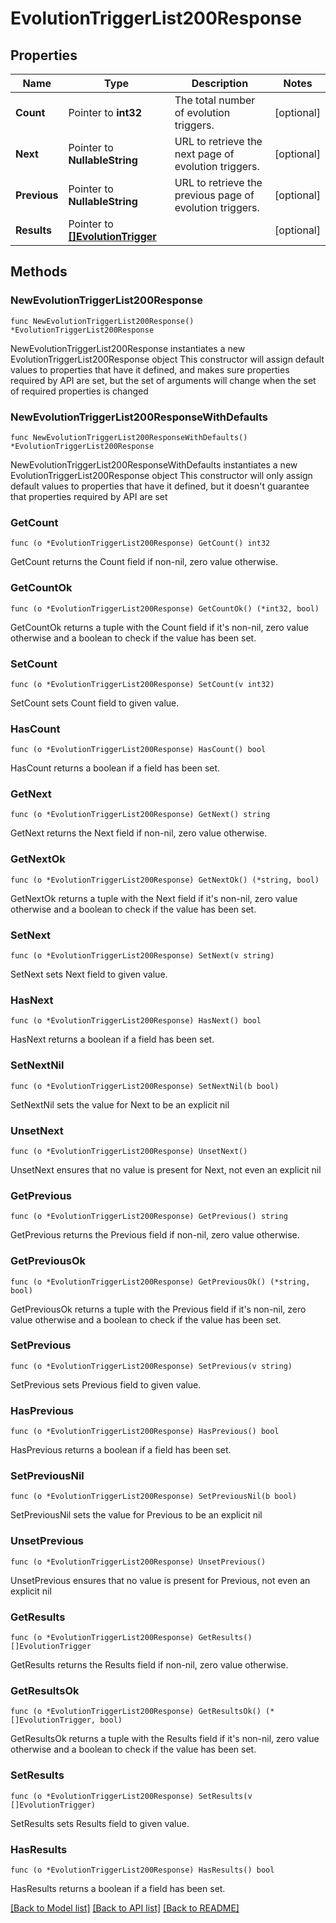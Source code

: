 # EvolutionTriggerList200Response

## Properties

Name | Type | Description | Notes
------------ | ------------- | ------------- | -------------
**Count** | Pointer to **int32** | The total number of evolution triggers. | [optional] 
**Next** | Pointer to **NullableString** | URL to retrieve the next page of evolution triggers. | [optional] 
**Previous** | Pointer to **NullableString** | URL to retrieve the previous page of evolution triggers. | [optional] 
**Results** | Pointer to [**[]EvolutionTrigger**](EvolutionTrigger.md) |  | [optional] 

## Methods

### NewEvolutionTriggerList200Response

`func NewEvolutionTriggerList200Response() *EvolutionTriggerList200Response`

NewEvolutionTriggerList200Response instantiates a new EvolutionTriggerList200Response object
This constructor will assign default values to properties that have it defined,
and makes sure properties required by API are set, but the set of arguments
will change when the set of required properties is changed

### NewEvolutionTriggerList200ResponseWithDefaults

`func NewEvolutionTriggerList200ResponseWithDefaults() *EvolutionTriggerList200Response`

NewEvolutionTriggerList200ResponseWithDefaults instantiates a new EvolutionTriggerList200Response object
This constructor will only assign default values to properties that have it defined,
but it doesn't guarantee that properties required by API are set

### GetCount

`func (o *EvolutionTriggerList200Response) GetCount() int32`

GetCount returns the Count field if non-nil, zero value otherwise.

### GetCountOk

`func (o *EvolutionTriggerList200Response) GetCountOk() (*int32, bool)`

GetCountOk returns a tuple with the Count field if it's non-nil, zero value otherwise
and a boolean to check if the value has been set.

### SetCount

`func (o *EvolutionTriggerList200Response) SetCount(v int32)`

SetCount sets Count field to given value.

### HasCount

`func (o *EvolutionTriggerList200Response) HasCount() bool`

HasCount returns a boolean if a field has been set.

### GetNext

`func (o *EvolutionTriggerList200Response) GetNext() string`

GetNext returns the Next field if non-nil, zero value otherwise.

### GetNextOk

`func (o *EvolutionTriggerList200Response) GetNextOk() (*string, bool)`

GetNextOk returns a tuple with the Next field if it's non-nil, zero value otherwise
and a boolean to check if the value has been set.

### SetNext

`func (o *EvolutionTriggerList200Response) SetNext(v string)`

SetNext sets Next field to given value.

### HasNext

`func (o *EvolutionTriggerList200Response) HasNext() bool`

HasNext returns a boolean if a field has been set.

### SetNextNil

`func (o *EvolutionTriggerList200Response) SetNextNil(b bool)`

 SetNextNil sets the value for Next to be an explicit nil

### UnsetNext
`func (o *EvolutionTriggerList200Response) UnsetNext()`

UnsetNext ensures that no value is present for Next, not even an explicit nil
### GetPrevious

`func (o *EvolutionTriggerList200Response) GetPrevious() string`

GetPrevious returns the Previous field if non-nil, zero value otherwise.

### GetPreviousOk

`func (o *EvolutionTriggerList200Response) GetPreviousOk() (*string, bool)`

GetPreviousOk returns a tuple with the Previous field if it's non-nil, zero value otherwise
and a boolean to check if the value has been set.

### SetPrevious

`func (o *EvolutionTriggerList200Response) SetPrevious(v string)`

SetPrevious sets Previous field to given value.

### HasPrevious

`func (o *EvolutionTriggerList200Response) HasPrevious() bool`

HasPrevious returns a boolean if a field has been set.

### SetPreviousNil

`func (o *EvolutionTriggerList200Response) SetPreviousNil(b bool)`

 SetPreviousNil sets the value for Previous to be an explicit nil

### UnsetPrevious
`func (o *EvolutionTriggerList200Response) UnsetPrevious()`

UnsetPrevious ensures that no value is present for Previous, not even an explicit nil
### GetResults

`func (o *EvolutionTriggerList200Response) GetResults() []EvolutionTrigger`

GetResults returns the Results field if non-nil, zero value otherwise.

### GetResultsOk

`func (o *EvolutionTriggerList200Response) GetResultsOk() (*[]EvolutionTrigger, bool)`

GetResultsOk returns a tuple with the Results field if it's non-nil, zero value otherwise
and a boolean to check if the value has been set.

### SetResults

`func (o *EvolutionTriggerList200Response) SetResults(v []EvolutionTrigger)`

SetResults sets Results field to given value.

### HasResults

`func (o *EvolutionTriggerList200Response) HasResults() bool`

HasResults returns a boolean if a field has been set.


[[Back to Model list]](../README.md#documentation-for-models) [[Back to API list]](../README.md#documentation-for-api-endpoints) [[Back to README]](../README.md)


